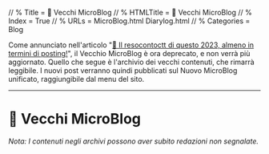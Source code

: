 // % Title = 📒 Vecchi MicroBlog
// % HTMLTitle = <span class="twa twa-ledger twa-📒"><span>📒</span></span> Vecchi MicroBlog
// % Index = True
// % URLs = MicroBlog.html Diarylog.html
// % Categories = Blog

Come annunciato nell'articolo "[🎇 Il resocontoctt di questo 2023, almeno in termini di posting!](../Posts/2023-12-31-Resocontoctt-2023.html#-Il-MicroBlog-nuovissimo-alla-fa)", il Vecchio MicroBlog è ora deprecato, e non verrà più aggiornato. Quello che segue è l'archivio dei vecchi contenuti, che rimarrà leggibile. I nuovi post verranno quindi pubblicati sul Nuovo MicroBlog unificato, raggiungibile dal menu del sito.

---

# <span class="twa twa-ledger twa-📒"><span>📒</span></span> Vecchi MicroBlog

_Nota: I contenuti negli archivi possono aver subito redazioni non segnalate._

<div><staticoso:Category:MicroBlog></div>
